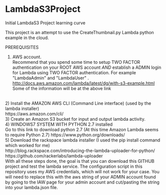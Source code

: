 # LambdaS3Project
Initial LambdaS3 Project learning curve

This project is an attempt to use the CreateThumbnail.py Lambda python example in the cloud.  

PREREQUISITES
<BR>
1) AWS account.<BR>
   Recommend that you spend some time to setup TWO FACTOR authentication on your ROOT AWS account *AND*
   establish a ADMIN login for Lambda using TWO FACTOR authentication.  For example "LambdaAdmin" and "LambdaUser" .<BR>
   http://docs.aws.amazon.com/lambda/latest/dg/with-s3-example.html<BR>
   Some of the information will be at the above link
<BR>
2) Install the AMAZON AWS CLI (Command Line interface) (used by the lambda installer)<BR>
   https://aws.amazon.com/cli/
<BR>
3) Create an Amazon S3 bucket for input and output lambda activity.   
<BR>
4) WINDOWS7 SYSTEM WITH PYTHON 2.7 installed<BR>
   Go to this link to download python 2.7
   (At this time Amazon Lambda seems to require Python 2.7)
   https://www.python.org/downloads/
<BR>
5) Download the rackspace lambda installer (I used the pip install command which worked for me)<BR>
   http://blog.rackspace.com/introducing-the-lambda-uploader-for-python/
   https://github.com/rackerlabs/lambda-uploader
  <BR>
  With all these steps done, the goal is that you can download this GITHUB project and test the lambda service.
  The configuration script in this repository uses my AWS credentials, which will not work for your case.  You will need to replace this with the aws string of your ADMIN account found by going to the IAW page for your admin account and cut/pasting the string into your lambda.json file.
